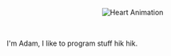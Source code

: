 <p align="center">
  <img src="https://media.giphy.com/media/vzO0Vc8b2VBLi/giphy.gif" alt="Heart Animation">
</p><br>
<p>I'm Adam, I like to program stuff hik hik. </p>





